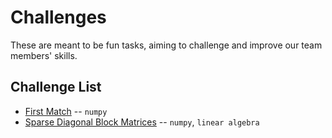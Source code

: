 # Challenges

These are meant to be fun tasks, aiming to challenge and improve our team members' skills.

## Challenge List

- [First Match](./dailychallenge/firstmatch.md) -- `numpy`
- [Sparse Diagonal Block Matrices](./dailychallenge/sparsediag.md) -- `numpy`, `linear algebra`